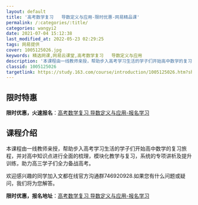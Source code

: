 ```yaml
---
layout: default
title: '高考数学复习   导数定义与应用-限时优惠-网易精品课'
permalink: /:categories/:title/
categories: wangyi2
date: 2021-07-04 15:12:38
last_modified_at: 2022-05-23 02:29:25
tags: 网易提供
cover: 1005125026.jpg
keywords: 精选网课,网易云课堂,高考数学复习   导数定义与应用
description: '本课程由一线教师亲授，帮助步入高考学习生活的学子们开始高中数学的复习旅程，并对高中知识点进行全面的梳理，模块化教学与复习'
classid: 1005125026
targetlink: https://study.163.com/course/introduction/1005125026.htm?share=1&shareId=1025206652&utm_campaign=share&utm_medium=iphoneShare&utm_source=&utm_u=1025206652
---
```


## 限时特惠

**限时优惠，火速报名**：[高考数学复习   导数定义与应用-报名学习](https://study.163.com/course/introduction/1005125026.htm?share=1&shareId=1025206652&utm_campaign=share&utm_medium=iphoneShare&utm_source=&utm_u=1025206652)

## 课程介绍

本课程由一线教师亲授，帮助步入高考学习生活的学子们开始高中数学的复习旅程，并对高中知识点进行全面的梳理，模块化教学与复习，系统的专项讲析及提升训练，助力高三学子们全力备战高考。

欢迎感兴趣的同学加入文都在线官方沟通群746920928.如果您有什么问题或疑问，我们将为您解答。

**限时优惠，报名地址**：[高考数学复习   导数定义与应用-报名学习](https://study.163.com/course/introduction/1005125026.htm?share=1&shareId=1025206652&utm_campaign=share&utm_medium=iphoneShare&utm_source=&utm_u=1025206652)

